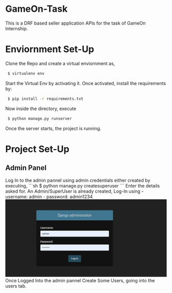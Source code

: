 # GameOn-Task
This is a DRF based seller application APIs for the task of GameOn Internship.
<br>
# Enviornment Set-Up
Clone the Repo and create a virtual enviornment as,
 ```sh
  $ virtualenv env
 ```
Start the Virtual Env by activating it.
Once activated, install the requirements by:
 ```sh
  $ pip install -r requirements.txt
 ```
Now inside the directory, execute
 ```sh
  $ python manage.py runserver
 ```
Once the server starts, the project is running.
<br>
# Project Set-Up
<h2>Admin Panel</h2>
Log In to the admin pannel using admin credentials either created by executing,
 ```sh
  $ python manage.py createsuperuser
 ```
Enter the details asked for.
An Admin/SuperUser is already created, Log-In using
- username: admin
- password: admin1234
<img src="images/admin-login.png">
<br>
Once Logged Into the admin pannel Create Some Users, going into the users tab.

